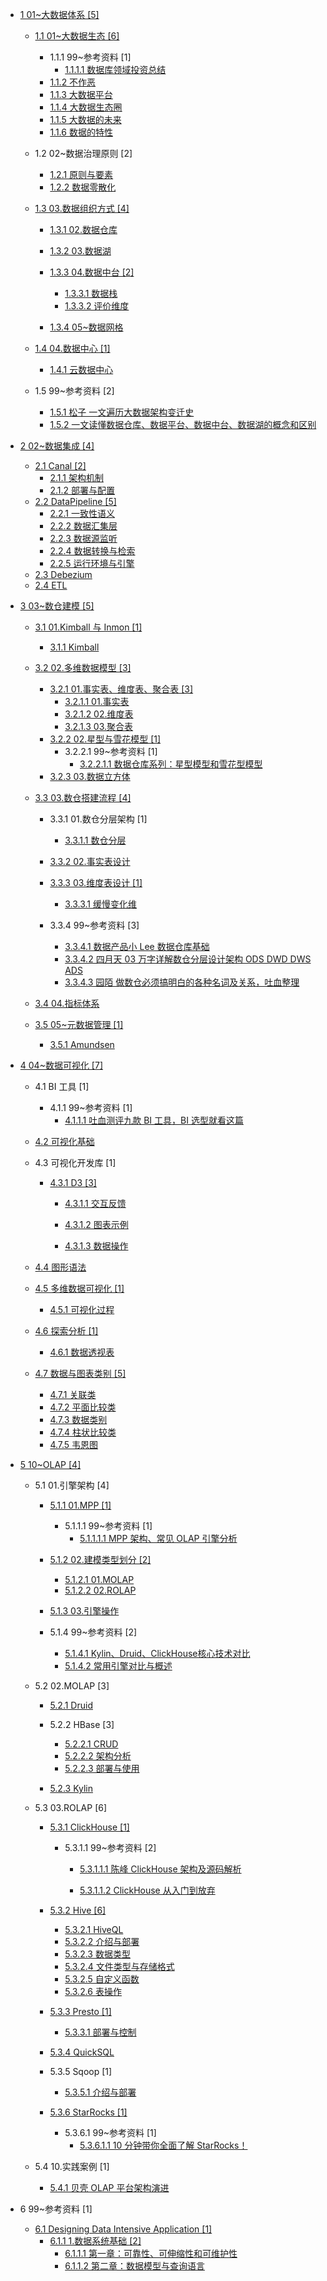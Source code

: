   - [1 01~大数据体系 [5]](/01~大数据体系/README.md)
    - [1.1 01~大数据生态 [6]](/01~大数据体系/01~大数据生态/README.md)
      - 1.1.1 99~参考资料 [1]
        - [1.1.1.1 数据库领域投资总结](/01~大数据体系/01~大数据生态/99~参考资料/2021-数据库领域投资总结.md)
      - [1.1.2 不作恶](/01~大数据体系/01~大数据生态/不作恶.md)
      - [1.1.3 大数据平台](/01~大数据体系/01~大数据生态/大数据平台.md)
      - [1.1.4 大数据生态圈](/01~大数据体系/01~大数据生态/大数据生态圈.md)
      - [1.1.5 大数据的未来](/01~大数据体系/01~大数据生态/大数据的未来.md)
      - [1.1.6 数据的特性](/01~大数据体系/01~大数据生态/数据的特性.md)
    - 1.2 02~数据治理原则 [2]
      - [1.2.1 原则与要素](/01~大数据体系/02~数据治理原则/原则与要素.md)
      - [1.2.2 数据零散化](/01~大数据体系/02~数据治理原则/数据零散化.md)
    - [1.3 03.数据组织方式 [4]](/01~大数据体系/03.数据组织方式/README.md)
      - [1.3.1 02.数据仓库](/01~大数据体系/03.数据组织方式/02.数据仓库/README.md)
        
      - [1.3.2 03.数据湖](/01~大数据体系/03.数据组织方式/03.数据湖/README.md)
        
      - [1.3.3 04.数据中台 [2]](/01~大数据体系/03.数据组织方式/04.数据中台/README.md)
        - [1.3.3.1 数据栈](/01~大数据体系/03.数据组织方式/04.数据中台/数据栈.md)
        - [1.3.3.2 评价维度](/01~大数据体系/03.数据组织方式/04.数据中台/评价维度.md)
      - [1.3.4 05~数据网格](/01~大数据体系/03.数据组织方式/05~数据网格/README.md)
        
    - [1.4 04.数据中心 [1]](/01~大数据体系/04.数据中心/README.md)
      - [1.4.1 云数据中心](/01~大数据体系/04.数据中心/云数据中心.md)
    - 1.5 99~参考资料 [2]
      - [1.5.1 松子 一文遍历大数据架构变迁史](/01~大数据体系/99~参考资料/2021-松子-一文遍历大数据架构变迁史.md)
      - [1.5.2 一文读懂数据仓库、数据平台、数据中台、数据湖的概念和区别](/01~大数据体系/99~参考资料/2022-一文读懂数据仓库、数据平台、数据中台、数据湖的概念和区别.md)
  - [2 02~数据集成 [4]](/02~数据集成/README.md)
    - [2.1 Canal [2]](/02~数据集成/Canal/README.md)
      - [2.1.1 架构机制](/02~数据集成/Canal/架构机制.md)
      - [2.1.2 部署与配置](/02~数据集成/Canal/部署与配置.md)
    - [2.2 DataPipeline [5]](/02~数据集成/DataPipeline/README.md)
      - [2.2.1 一致性语义](/02~数据集成/DataPipeline/一致性语义.md)
      - [2.2.2 数据汇集层](/02~数据集成/DataPipeline/数据汇集层.md)
      - [2.2.3 数据源监听](/02~数据集成/DataPipeline/数据源监听.md)
      - [2.2.4 数据转换与检索](/02~数据集成/DataPipeline/数据转换与检索.md)
      - [2.2.5 运行环境与引擎](/02~数据集成/DataPipeline/运行环境与引擎.md)
    - [2.3 Debezium](/02~数据集成/Debezium.md)
    - [2.4 ETL](/02~数据集成/ETL/README.md)
      
  - [3 03~数仓建模 [5]](/03~数仓建模/README.md)
    - [3.1 01.Kimball 与 Inmon [1]](/03~数仓建模/01.Kimball%20与%20Inmon/README.md)
      - [3.1.1 Kimball](/03~数仓建模/01.Kimball%20与%20Inmon/Kimball.md)
    - [3.2 02.多维数据模型 [3]](/03~数仓建模/02.多维数据模型/README.md)
      - [3.2.1 01.事实表、维度表、聚合表 [3]](/03~数仓建模/02.多维数据模型/01.事实表、维度表、聚合表/README.md)
        - [3.2.1.1 01.事实表](/03~数仓建模/02.多维数据模型/01.事实表、维度表、聚合表/01.事实表.md)
        - [3.2.1.2 02.维度表](/03~数仓建模/02.多维数据模型/01.事实表、维度表、聚合表/02.维度表.md)
        - [3.2.1.3 03.聚合表](/03~数仓建模/02.多维数据模型/01.事实表、维度表、聚合表/03.聚合表.md)
      - [3.2.2 02.星型与雪花模型 [1]](/03~数仓建模/02.多维数据模型/02.星型与雪花模型/README.md)
        - 3.2.2.1 99~参考资料 [1]
          - [3.2.2.1.1 数据仓库系列：星型模型和雪花型模型](/03~数仓建模/02.多维数据模型/02.星型与雪花模型/99~参考资料/2021-数据仓库系列：星型模型和雪花型模型.md)
      - [3.2.3 03.数据立方体](/03~数仓建模/02.多维数据模型/03.数据立方体/README.md)
        
    - [3.3 03.数仓搭建流程 [4]](/03~数仓建模/03.数仓搭建流程/README.md)
      - 3.3.1 01.数仓分层架构 [1]
        - [3.3.1.1 数仓分层](/03~数仓建模/03.数仓搭建流程/01.数仓分层架构/数仓分层.md)
      - [3.3.2 02.事实表设计](/03~数仓建模/03.数仓搭建流程/02.事实表设计/README.md)
        
      - [3.3.3 03.维度表设计 [1]](/03~数仓建模/03.数仓搭建流程/03.维度表设计/README.md)
        - [3.3.3.1 缓慢变化维](/03~数仓建模/03.数仓搭建流程/03.维度表设计/缓慢变化维.md)
      - 3.3.4 99~参考资料 [3]
        - [3.3.4.1 数据产品小 Lee 数据仓库基础](/03~数仓建模/03.数仓搭建流程/99~参考资料/2021-数据产品小%20Lee-数据仓库基础.md)
        - [3.3.4.2 四月天 03 万字详解数仓分层设计架构 ODS DWD DWS ADS](/03~数仓建模/03.数仓搭建流程/99~参考资料/2022-四月天%2003-万字详解数仓分层设计架构%20ODS-DWD-DWS-ADS.md)
        - [3.3.4.3 园陌 做数仓必须搞明白的各种名词及关系，吐血整理](/03~数仓建模/03.数仓搭建流程/99~参考资料/2022-园陌-做数仓必须搞明白的各种名词及关系，吐血整理.md)
    - [3.4 04.指标体系](/03~数仓建模/04.指标体系/README.md)
      
    - [3.5 05~元数据管理 [1]](/03~数仓建模/05~元数据管理/README.md)
      - [3.5.1 Amundsen](/03~数仓建模/05~元数据管理/Amundsen.md)
  - [4 04~数据可视化 [7]](/04~数据可视化/README.md)
    - 4.1 BI 工具 [1]
      - 4.1.1 99~参考资料 [1]
        - [4.1.1.1 吐血测评九款 BI 工具，BI 选型就看这篇](/04~数据可视化/BI%20工具/99~参考资料/2022-吐血测评九款%20BI%20工具，BI%20选型就看这篇.md)
    - [4.2 可视化基础](/04~数据可视化/可视化基础/README.md)
      
    - 4.3 可视化开发库 [1]
      - [4.3.1 D3 [3]](/04~数据可视化/可视化开发库/D3/README.md)
        - [4.3.1.1 交互反馈](/04~数据可视化/可视化开发库/D3/交互反馈/README.md)
          
        - [4.3.1.2 图表示例](/04~数据可视化/可视化开发库/D3/图表示例/README.md)
          
        - [4.3.1.3 数据操作](/04~数据可视化/可视化开发库/D3/数据操作/README.md)
          
    - [4.4 图形语法](/04~数据可视化/图形语法/README.md)
      
    - [4.5 多维数据可视化 [1]](/04~数据可视化/多维数据可视化/README.md)
      - [4.5.1 可视化过程](/04~数据可视化/多维数据可视化/可视化过程.md)
    - [4.6 探索分析 [1]](/04~数据可视化/探索分析/README.md)
      - [4.6.1 数据透视表](/04~数据可视化/探索分析/数据透视表.md)
    - [4.7 数据与图表类别 [5]](/04~数据可视化/数据与图表类别/README.md)
      - [4.7.1 关联类](/04~数据可视化/数据与图表类别/关联类.md)
      - [4.7.2 平面比较类](/04~数据可视化/数据与图表类别/平面比较类.md)
      - [4.7.3 数据类别](/04~数据可视化/数据与图表类别/数据类别.md)
      - [4.7.4 柱状比较类](/04~数据可视化/数据与图表类别/柱状比较类.md)
      - [4.7.5 韦恩图](/04~数据可视化/数据与图表类别/韦恩图.md)
  - [5 10~OLAP [4]](/10~OLAP/README.md)
    - 5.1 01.引擎架构 [4]
      - [5.1.1 01.MPP [1]](/10~OLAP/01.引擎架构/01.MPP/README.md)
        - 5.1.1.1 99~参考资料 [1]
          - [5.1.1.1.1 MPP 架构、常见 OLAP 引擎分析](/10~OLAP/01.引擎架构/01.MPP/99~参考资料/2022-MPP%20架构、常见%20OLAP%20引擎分析.md)
      - [5.1.2 02.建模类型划分 [2]](/10~OLAP/01.引擎架构/02.建模类型划分/README.md)
        - [5.1.2.1 01.MOLAP](/10~OLAP/01.引擎架构/02.建模类型划分/01.MOLAP.md)
        - [5.1.2.2 02.ROLAP](/10~OLAP/01.引擎架构/02.建模类型划分/02.ROLAP.md)
      - [5.1.3 03.引擎操作](/10~OLAP/01.引擎架构/03.引擎操作/README.md)
        
      - 5.1.4 99~参考资料 [2]
        - [5.1.4.1 Kylin、Druid、ClickHouse核心技术对比](/10~OLAP/01.引擎架构/99~参考资料/2020-Kylin、Druid、ClickHouse核心技术对比.md)
        - [5.1.4.2 常用引擎对比与概述](/10~OLAP/01.引擎架构/99~参考资料/2021-常用引擎对比与概述.md)
    - 5.2 02.MOLAP [3]
      - [5.2.1 Druid](/10~OLAP/02.MOLAP/Druid/README.md)
        
      - 5.2.2 HBase [3]
        - [5.2.2.1 CRUD](/10~OLAP/02.MOLAP/HBase/CRUD.md)
        - [5.2.2.2 架构分析](/10~OLAP/02.MOLAP/HBase/架构分析.md)
        - [5.2.2.3 部署与使用](/10~OLAP/02.MOLAP/HBase/部署与使用.md)
      - [5.2.3 Kylin](/10~OLAP/02.MOLAP/Kylin/README.md)
        
    - 5.3 03.ROLAP [6]
      - [5.3.1 ClickHouse [1]](/10~OLAP/03.ROLAP/ClickHouse/README.md)
        - 5.3.1.1 99~参考资料 [2]
          - [5.3.1.1.1 陈峰 ClickHouse 架构及源码解析](/10~OLAP/03.ROLAP/ClickHouse/99~参考资料/2022-陈峰-ClickHouse%20架构及源码解析/README.md)
            
          - [5.3.1.1.2 ClickHouse 从入门到放弃](/10~OLAP/03.ROLAP/ClickHouse/99~参考资料/2023-ClickHouse%20从入门到放弃/README.md)
            
      - [5.3.2 Hive [6]](/10~OLAP/03.ROLAP/Hive/README.md)
        - [5.3.2.1 HiveQL](/10~OLAP/03.ROLAP/Hive/HiveQL.md)
        - [5.3.2.2 介绍与部署](/10~OLAP/03.ROLAP/Hive/介绍与部署.md)
        - [5.3.2.3 数据类型](/10~OLAP/03.ROLAP/Hive/数据类型.md)
        - [5.3.2.4 文件类型与存储格式](/10~OLAP/03.ROLAP/Hive/文件类型与存储格式.md)
        - [5.3.2.5 自定义函数](/10~OLAP/03.ROLAP/Hive/自定义函数.md)
        - [5.3.2.6 表操作](/10~OLAP/03.ROLAP/Hive/表操作.md)
      - [5.3.3 Presto [1]](/10~OLAP/03.ROLAP/Presto/README.md)
        - [5.3.3.1 部署与控制](/10~OLAP/03.ROLAP/Presto/部署与控制.md)
      - [5.3.4 QuickSQL](/10~OLAP/03.ROLAP/QuickSQL/README.md)
        
      - 5.3.5 Sqoop [1]
        - [5.3.5.1 介绍与部署](/10~OLAP/03.ROLAP/Sqoop/介绍与部署.md)
      - [5.3.6 StarRocks [1]](/10~OLAP/03.ROLAP/StarRocks/README.md)
        - 5.3.6.1 99~参考资料 [1]
          - [5.3.6.1.1 10 分钟带你全面了解 StarRocks！](/10~OLAP/03.ROLAP/StarRocks/99~参考资料/2022-10%20分钟带你全面了解%20StarRocks！.md)
    - 5.4 10.实践案例 [1]
      - [5.4.1 贝壳 OLAP 平台架构演进](/10~OLAP/10.实践案例/2021-贝壳%20OLAP%20平台架构演进.md)
  - 6 99~参考资料 [1]
    - [6.1 Designing Data Intensive Application [1]](/99~参考资料/Designing%20Data-Intensive%20Application/README.md)
      - [6.1.1 1.数据系统基础 [2]](/99~参考资料/Designing%20Data-Intensive%20Application/1.数据系统基础/README.md)
        - [6.1.1.1 第一章：可靠性、可伸缩性和可维护性](/99~参考资料/Designing%20Data-Intensive%20Application/1.数据系统基础/第一章：可靠性、可伸缩性和可维护性.md)
        - [6.1.1.2 第二章：数据模型与查询语言](/99~参考资料/Designing%20Data-Intensive%20Application/1.数据系统基础/第二章：数据模型与查询语言.md)